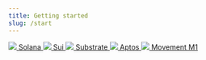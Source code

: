 ```yaml
---
title: Getting started
slug: /start
---
```


<div class="start_card_container">
    <a href="/docs/solana/solana/start" class="card">
    <img src="https://upload.wikimedia.org/wikipedia/en/b/b9/Solana_logo.png"/>
    Solana
    </a>
    <a href="/docs/sui/sui/start" class="card">
        <img src="https://registry.nightly.app/networks/sui.png"/>
        Sui
    </a>
    <a href="/docs/substrate/substrate/start" class="card">
        <img src="https://registry.nightly.app/networks/polkadot.png"/>
    Substrate
    </a>
    <a href="/docs/aptos/aptos/start" class="card">
        <img src="https://registry.nightly.app/networks/aptos.png"/>
    Aptos
    </a>
     <a href="./movement/movement/start" class="card">
        <img src="https://registry.nightly.app/networks/movement.svg"/>
    Movement M1
    </a>
</div>
